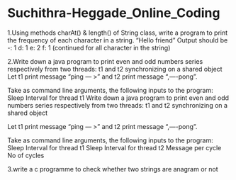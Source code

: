 # Suchithra-Heggade_Online_Coding
1.Using methods charAt() & length() of String class, write a program to print the frequency of each character in a string. “Hello friend” Output should be -: 1 d: 1 e: 2 f: 1 (continued for all character in the string)

2.Write down a java program to print even and odd numbers series respectively from two threads: t1 and t2 synchronizing on a shared object Let t1 print message “ping — >” and t2 print message “,—-pong”.

Take as command line arguments, the following inputs to the program: Sleep Interval for thread t1 Write down a java program to print even and odd numbers series respectively from two threads: t1 and t2 synchronizing on a shared object

Let t1 print message “ping — >” and t2 print message “,—-pong”.

Take as command line arguments, the following inputs to the program: Sleep Interval for thread t1 Sleep Interval for thread t2 Message per cycle No of cycles

3.write a c programme to check whether two strings are anagram or not

